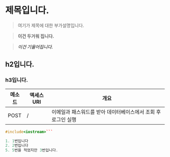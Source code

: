 # 제목입니다.
> 여기가 제목에 대한 부가설명입니다.

> **이건 두거워 집니다.**

> ***이건 기울어집니다.***
> 
## h2입니다.
### h3입니다.

|메소드|액세스URI|개요|
|-----|-----|-----|
|POST|/|이메일과 패스워드를 받아 데이터베이스에서 조회 후 로그인 실행|

```C++
#include<iostream>```

1. 1번입니다
2. 2번입니다
5. 5번을 적었지만 3번입니다.
